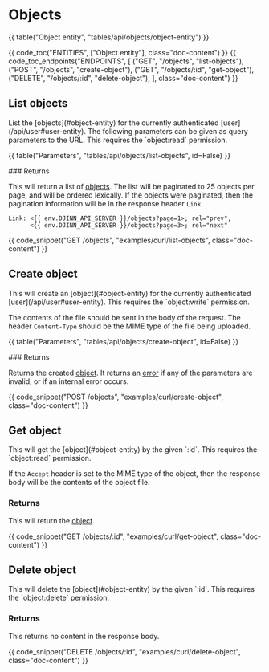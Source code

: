 <div class="doc-section" markdown>

# Objects

<div class="doc-content panel" markdown>{{ table("Object entity", "tables/api/objects/object-entity") }}</div>

{{ code_toc("ENTITIES", ["Object entity"], class="doc-content") }}
{{ code_toc_endpoints("ENDPOINTS", [
		("GET", "/objects", "list-objects"),
		("POST", "/objects", "create-object"),
		("GET", "/objects/:id", "get-object"),
		("DELETE", "/objects/:id", "delete-object"),
	], class="doc-content") }}
</div>

<div class="doc-section" markdown>

## List objects

<div class="doc-content panel" markdown>
<div class="panel-body" markdown>
List the [objects](#object-entity) for the currently authenticated
[user](/api/user#user-entity). The following parameters can be given as query
parameters to the URL. This requires the `object:read` permission.
</div>

{{ table("Parameters", "tables/api/objects/list-objects", id=False) }}

<div class="panel-body" markdown>
### Returns

This will return a list of [objects](#object-entity). The list will be paginated
to 25 objects per page, and will be ordered lexically. If the objects were
paginated, then the pagination information will be in the response header
`Link`.
</div>

    Link: <{{ env.DJINN_API_SERVER }}/objects?page=1>; rel="prev",
          <{{ env.DJINN_API_SERVER }}/objects?page=3>; rel="next"

</div>

{{ code_snippet("GET /objects", "examples/curl/list-objects", class="doc-content") }}

</div>

<div class="doc-section" markdown>

## Create object

<div class="doc-content panel" markdown>
<div class="panel-body" markdown>
This will create an [object](#object-entity) for the currently authenticated
[user](/api/user#user-entity). This requires the `object:write`
permission.

The contents of the file should be sent in the body of the request. The header
`Content-Type` should be the MIME type of the file being uploaded.
</div>

{{ table("Parameters", "tables/api/objects/create-object", id=False) }}

<div class="panel-body" markdown>
### Returns

Returns the created [object](#object-entity). It returns an [error](/api#errors)
if any of the parameters are invalid, or if an internal error occurs.
</div>
</div>

{{ code_snippet("POST /objects", "examples/curl/create-object", class="doc-content") }}

</div>

<div class="doc-section" markdown>

## Get object

<div class="doc-content panel" markdown>
<div class="panel-body" markdown>
This will get the [object](#object-entity) by the given `:id`. This requires the
`object:read` permission.

If the `Accept` header is set to the MIME type of the object, then the response
body will be the contents of the object file.

### Returns

This will return the [object](#object-entity).
</div>
</div>

{{ code_snippet("GET /objects/:id", "examples/curl/get-object", class="doc-content") }}

</div>

<div class="doc-section" markdown>

## Delete object

<div class="doc-content panel" markdown>
<div class="panel-body" markdown>
This will delete the [object](#object-entity) by the given `:id`. This requires
the `object:delete` permission.

### Returns

This returns no content in the response body.
</div>
</div>

{{ code_snippet("DELETE /objects/:id", "examples/curl/delete-object", class="doc-content") }}

</div>
